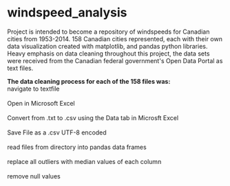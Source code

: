 # windspeed_analysis

Project is intended to become a repository of windspeeds for Canadian cities from 1953-2014. 158 Canadian cities represented, each with their own data visualization created with matplotlib, and pandas python libraries. Heavy emphasis on data cleaning throughout this project, the data sets were received from the Canadian federal government's Open Data Portal as text files. 

<b>The data cleaning process for each of the 158 files was:</b>
<br>navigate to textfile</br>
<br>Open in Microsoft Excel</br> 
<br>Convert from .txt to .csv using the Data tab in Microsft Excel</br>
<br>Save File as a .csv UTF-8 encoded</br>
<br>read files from directory into pandas data frames</br>
<br>replace all outliers with median values of each column</br>
<br>remove null values</br>
